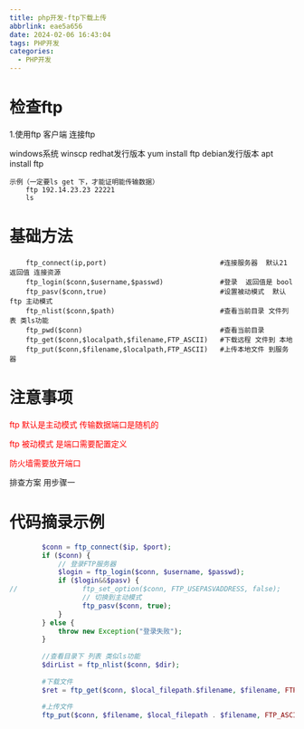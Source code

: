 ```yaml
---
title: php开发-ftp下载上传
abbrlink: eae5a656
date: 2024-02-06 16:43:04
tags: PHP开发
categories:
  - PHP开发
---
```



# 检查ftp

1.使用ftp 客户端 连接ftp

windows系统      winscp
redhat发行版本   yum install ftp
debian发行版本   apt install ftp


    示例（一定要ls get 下，才能证明能传输数据）
        ftp 192.14.23.23 22221
        ls                     
        
# 基础方法
        ftp_connect(ip,port)                            #连接服务器  默认21  返回值 连接资源
        ftp_login($conn,$username,$passwd)              #登录  返回值是 bool
        ftp_pasv($conn,true)                            #设置被动模式  默认ftp 主动模式   
        ftp_nlist($conn,$path)                          #查看当前目录 文件列表 类ls功能
        ftp_pwd($conn)                                  #查看当前目录
        ftp_get($conn,$localpath,$filename,FTP_ASCII)   #下载远程 文件到 本地
        ftp_put($conn,$filename,$localpath,FTP_ASCII)   #上传本地文件 到服务器

# 注意事项
    
<font color="red">ftp 默认是主动模式 传输数据端口是随机的</font>

<font color="red">ftp 被动模式  是端口需要配置定义 </font>

<font color="red">防火墙需要放开端口</font>

排查方案 用步骤一

# 代码摘录示例
```php
        $conn = ftp_connect($ip, $port);
        if ($conn) {
            // 登录FTP服务器
            $login = ftp_login($conn, $username, $passwd);
            if ($login&&$pasv) {
//                ftp_set_option($conn, FTP_USEPASVADDRESS, false);
                  // 切换到主动模式
                  ftp_pasv($conn, true);
            }
        } else {
            throw new Exception("登录失败");
        }
        
        //查看目录下 列表 类似ls功能
        $dirList = ftp_nlist($conn, $dir);
        
        #下载文件
        $ret = ftp_get($conn, $local_filepath.$filename, $filename, FTP_ASCII);
        
        #上传文件       
        ftp_put($conn, $filename, $local_filepath . $filename, FTP_ASCII);

```  